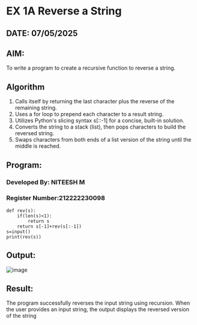 # EX 1A Reverse a String
## DATE: 07/05/2025

## AIM:
To write a program to create a recursive function to reverse a string.

## Algorithm
1. Calls itself by returning the last character plus the reverse of the remaining string.
2. Uses a for loop to prepend each character to a result string.
3. Utilizes Python's slicing syntax s[::-1] for a concise, built-in solution.
4. Converts the string to a stack (list), then pops characters to build the reversed string.
5. Swaps characters from both ends of a list version of the string until the middle is reached.   

## Program:

### Developed By: NITEESH M
### Register Number:212222230098

```
def rev(s):
    if(len(s)<1):
        return s
    return s[-1]+rev(s[:-1])
s=input()
print(rev(s))
```

## Output:

![image](https://github.com/user-attachments/assets/2b8684d1-775d-44ac-a555-22b3c8e82135)


## Result:
The program successfully reverses the input string using recursion. When the user provides an input string, the output displays the reversed version of the string
